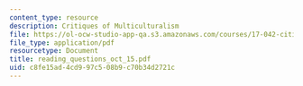 ```yaml
---
content_type: resource
description: Critiques of Multiculturalism
file: https://ol-ocw-studio-app-qa.s3.amazonaws.com/courses/17-042-citizenship-and-pluralism-fall-2003/c8fe15ad4cd997c508b9c70b34d2721c_reading_questions_oct_15.pdf
file_type: application/pdf
resourcetype: Document
title: reading_questions_oct_15.pdf
uid: c8fe15ad-4cd9-97c5-08b9-c70b34d2721c
---
```

